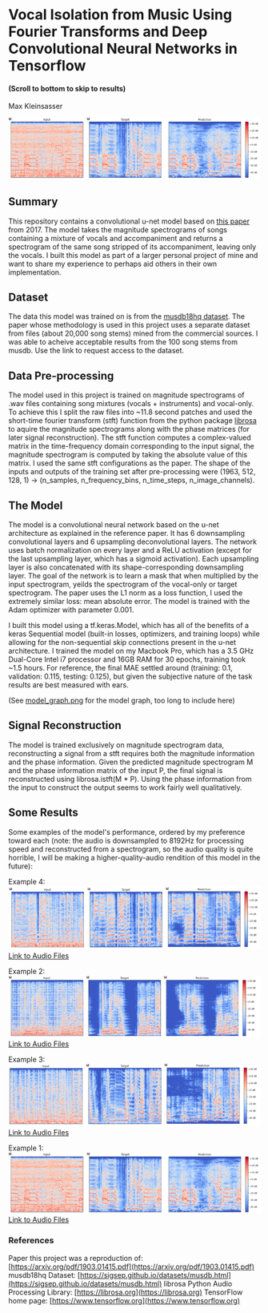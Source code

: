 # Vocal Isolation from Music Using Fourier Transforms and Deep Convolutional Neural Networks in Tensorflow
#### (Scroll to bottom to skip to results)
Max Kleinsasser

![alt text](/examples/116/specs.png)

## Summary
This repository contains a convolutional u-net model based on [this paper](https://arxiv.org/pdf/1903.01415.pdf) from 2017. The model takes the magnitude spectrograms of songs containing a mixture of vocals and accompaniment and returns a spectrogram of the same song stripped of its accompaniment, leaving only the vocals. I built this model as part of a larger personal project of mine and want to share my experience to perhaps aid others in their own implementation.

## Dataset
The data this model was trained on is from the [musdb18hq dataset](https://sigsep.github.io/datasets/musdb.html). The paper whose methodology is used in this project uses a separate dataset from files (about 20,000 song stems) mined from the commercial sources. I was able to acheive acceptable results from the 100 song stems from musdb. Use the link to request access to the dataset.

## Data Pre-processing
The model used in this project is trained on magnitude spectrograms of .wav files containing song mixtures (vocals + instruments) and vocal-only. To achieve this I split the raw files into ~11.8 second patches and used the short-time fourier transform (stft) function from the python package [librosa](https://librosa.org) to aquire the magnitude spectrograms along with the phase matrices (for later signal reconstruction). The stft function computes a complex-valued matrix in the time-frequency domain corresponding to the input signal, the magnitude spectrogram is computed by taking the absolute value of this matrix. I used the same stft configurations as the paper. The shape of the inputs and outputs of the training set after pre-processing were (1963, 512, 128, 1) -> (n_samples, n_frequency_bins, n_time_steps, n_image_channels).

## The Model
The model is a convolutional neural network based on the u-net architecture as explained in the reference paper. It has 6 downsampling convolutional layers and 6 upsampling deconvolutional layers. The network uses batch normalization on every layer and a ReLU activation (except for the last upsampling layer, which has a sigmoid activation). Each upsampling layer is also concatenated with its shape-corresponding downsampling layer. The goal of the network is to learn a mask that when multiplied by the input spectrogram, yeilds the spectrogram of the vocal-only or target spectrogram. The paper uses the L1 norm as a loss function, I used the extremely similar loss: mean absolute error. The model is trained with the Adam optimizer with parameter 0.001.

I built this model using a tf.keras.Model, which has all of the benefits of a keras Sequential model (built-in losses, optimizers, and training loops) while allowing for the non-sequential skip connections present in the u-net architecture. I trained the model on my Macbook Pro, which has a 3.5 GHz Dual-Core Intel i7 processor and 16GB RAM for 30 epochs, training took ~1.5 hours. For reference, the final MAE settled around (training: 0.1, validation: 0.115, testing: 0.125), but given the subjective nature of the task results are best measured with ears.

(See [model_graph.png](model_graph.png) for the model graph, too long to include here)

## Signal Reconstruction
The model is trained exclusively on magnitude spectrogram data, reconstructing a signal from a stft requires both the magnitude information and the phase information. Given the predicted magnitude spectrogram M and the phase information matrix of the input P, the final signal is reconstructed using librosa.istft(M * P). Using the phase information from the input to construct the output seems to work fairly well qualitatively.

## Some Results

Some examples of the model's performance, ordered by my preference toward each (note: the audio is downsampled to 8192Hz for processing speed and reconstructed from a spectrogram, so the audio quality is quite horrible, I will be making a higher-quality-audio rendition of this model in the future):

Example 4:
![alt text](/examples/124/spec.png)
[Link to Audio Files](https://soundcloud.com/mklein12/sets/example-4)

Example 2:
![alt text](/examples/118/specs.png)
[Link to Audio Files](https://soundcloud.com/mklein12/sets/example-2)

Example 3:
![alt text](/examples/121/specs.png)
[Link to Audio Files](https://soundcloud.com/mklein12/sets/example-3)

Example 1:
![alt text](/examples/116/specs.png)
[Link to Audio Files](https://soundcloud.com/mklein12/sets/example-1)

### References

Paper this project was a reproduction of: [https://arxiv.org/pdf/1903.01415.pdf](https://arxiv.org/pdf/1903.01415.pdf)
musdb18hq Dataset: [https://sigsep.github.io/datasets/musdb.html](https://sigsep.github.io/datasets/musdb.html)
librosa Python Audio Processing Library: [https://librosa.org](https://librosa.org)
TensorFlow home page: [https://www.tensorflow.org](https://www.tensorflow.org)
